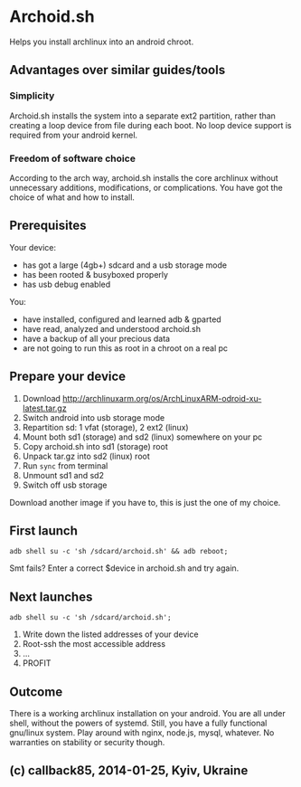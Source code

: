 Archoid.sh
==========

Helps you install archlinux into an android chroot.


Advantages over similar guides/tools
------------------------------------

### Simplicity

Archoid.sh installs the system into a separate ext2 partition,
rather than creating a loop device from file during each boot.
No loop device support is required from your android kernel.

### Freedom of software choice

According to the arch way, archoid.sh installs the core archlinux
without unnecessary additions, modifications, or complications.
You have got the choice of what and how to install.


Prerequisites
-------------

Your device:

- has got a large (4gb+) sdcard and a usb storage mode
- has been rooted & busyboxed properly
- has usb debug enabled


You:
- have installed, configured and learned adb & gparted
- have read, analyzed and understood archoid.sh
- have a backup of all your precious data
- are not going to run this as root in a chroot on a real pc


Prepare your device
-------------------

1. Download http://archlinuxarm.org/os/ArchLinuxARM-odroid-xu-latest.tar.gz
2. Switch android into usb storage mode
3. Repartition sd: 1 vfat (storage), 2 ext2 (linux)
4. Mount both sd1 (storage) and sd2 (linux) somewhere on your pc
5. Copy archoid.sh into sd1 (storage) root
6. Unpack tar.gz into sd2 (linux) root
7. Run `sync` from terminal
8. Unmount sd1 and sd2
9. Switch off usb storage

Download another image if you have to, this is just the one of my choice.


First launch
------------

```shell
adb shell su -c 'sh /sdcard/archoid.sh' && adb reboot;
```

Smt fails? Enter a correct $device in archoid.sh and try again.


Next launches
-------------

```shell
adb shell su -c 'sh /sdcard/archoid.sh';
```

1. Write down the listed addresses of your device
2. Root-ssh the most accessible address
3. ...
4. PROFIT


Outcome
-------

There is a working archlinux installation on your android.
You are all under shell, without the powers of systemd.
Still, you have a fully functional gnu/linux system.
Play around with nginx, node.js, mysql, whatever.
No warranties on stability or security though.


(c) callback85, 2014-01-25, Kyiv, Ukraine
-----------------------------------------
